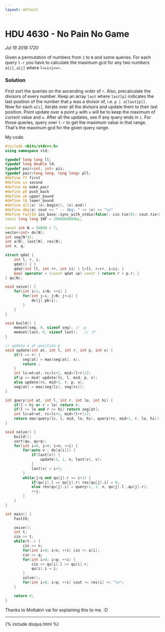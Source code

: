 ```yaml
---
layout: default
---
```


# HDU 4630 - No Pain No Game
_Jul 19 2018 1720_

Given a permutation of numbers from `1` to `N` and some queries. For each query `l-r` you have to calculate the maximum gcd for any two numbers `a[i]`, `a[j]` where `l<=i<j<=r`.

### Solution
First sort the queries on the ascending order of `r`. Also, precalculate the divisors of every number. Keep an array `last` where `last[p]` indicates the last position of the number that `p` was a divisor of, i.e. `p | a[last[p]]`. <br/>
Now for each `a[i]`, iterate over all the divisors and update them to their last position. Point update over a point `p` with `x` will be to keep the maximum of current value and `x`. After all the updates, see if any query ends in `i`. For those queries, query over `l-r` to get the maximum value in that range. That's the maximum gcd for the given query range.

My code:
```cpp
#include <bits/stdc++.h>
using namespace std;

typedef long long ll;
typedef long double ld;
typedef pair<int, int> pii;
typedef pair<long long, long long> pll;
#define ff first
#define ss second
#define mp make_pair
#define pb push_back
#define ub upper_bound
#define lb lower_bound
#define all(x) (x).begin(), (x).end()
#define dbg(x) cout << " -- dbg: " << (x) << "\n"
#define FastIO ios_base::sync_with_stdio(false); cin.tie(0); cout.tie(0);
const long long INF = 2000000000LL;

const int N = 50000 + 7;
vector<int> dv[N];
int seg[N*4];
int a[N], last[N], res[N];
int n, q;

struct qdat {
	int l, r, i;
	qdat() { }
	qdat(int ll, int rr, int ii) { l=ll, r=rr, i=ii; }
	bool operator < (const qdat &p) const { return r < p.r; }
} qu[N];

void seive() {
	for(int i=1; i<N; ++i) {
		for(int j=i; j<N; j+=i) {
			dv[j].pb(i);
		}
	}
}

void build() {
	memset(seg, 0, sizeof seg);	// :p
	memset(last, 0, sizeof last);	// :P
}

// update x at position p
void update(int at, int l, int r, int p, int x) {
	if(l == r) {
		seg[at] = max(seg[at], x);
		return ;
	}
	int lc=at+at, rc=lc+1, mid=(l+r)/2;
	if(p <= mid) update(lc, l, mid, p, x);
	else update(rc, mid+1, r, p, x);
	seg[at] = max(seg[lc], seg[rc]);
}

int query(int at, int l, int r, int lo, int hi) {
	if(l > hi or r < lo) return 0;
	if(l >= lo and r <= hi) return seg[at];
	int lc=at+at, rc=lc+1, mid=(l+r)/2;
	return max(query(lc, l, mid, lo, hi), query(rc, mid+1, r, lo, hi));
}

void solve() {
	build();
	sort(qu, qu+q);
	for(int i=0, j=0; i<n; ++i) {
		for(auto v : dv[a[i]]) {
			if(last[v]) {
				update(1, 1, n, last[v], v);
			}
			last[v] = i+1;
		}
		while(j<q and qu[j].r == i+1) {
			if(qu[j].l == qu[j].r) res[qu[j].i] = 0;
			else res[qu[j].i] = query(1, 1, n, qu[j].l ,qu[j].r);
			++j;
		}
	}
}

int main() {
	FastIO;

	seive();
	int t;
	cin >> t;
	while(t--) {
		cin >> n;
		for(int i=0; i<n; ++i) cin >> a[i];
		cin >> q;
		for(int i=0; i<q; ++i) {
			cin >> qu[i].l >> qu[i].r;
			qu[i].i = i;
		}
		solve();
		for(int i=0; i<q; ++i) cout << res[i] << "\n";
	}

	return 0;
}
```

Thanks to Mottakin vai for explaining this to me. :D

***

{% include disqus.html %}
